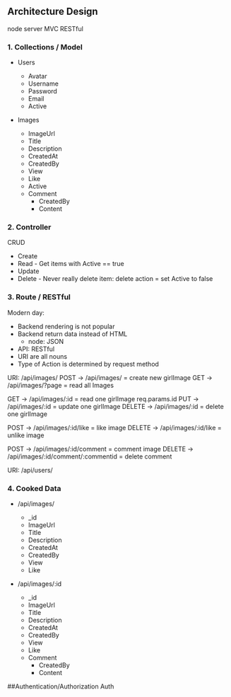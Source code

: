 ## Architecture Design

node server
MVC
RESTful

### 1. Collections / Model
- Users
  - Avatar
  - Username
  - Password
  - Email
  - Active
  
- Images
  - ImageUrl
  - Title
  - Description
  - CreatedAt
  - CreatedBy
  - View
  - Like
  - Active
  - Comment
    - CreatedBy
    - Content

### 2. Controller
CRUD
 - Create
 - Read - Get items with Active == true
 - Update
 - Delete - Never really delete item: delete action = set Active to false

### 3. Route / RESTful
Modern day:
  - Backend rendering is not popular
  - Backend return data instead of HTML
    - node: JSON
  - API: RESTful
  - URI are all nouns
  - Type of Action is determined by request method

URI: /api/images/
POST -> /api/images/ = create new girlImage
GET -> /api/images/?page = read all Images

GET -> /api/images/:id = read one girlImage
req.params.id
PUT -> /api/images/:id = update one girlImage
DELETE -> /api/images/:id = delete one girlImage

POST -> /api/images/:id/like = like image
DELETE -> /api/images/:id/like = unlike image

POST -> /api/images/:id/comment = comment image
DELETE -> /api/images/:id/comment/:commentid = delete comment

URI: /api/users/
### 4. Cooked Data
- /api/images/
  - _id
  - ImageUrl
  - Title
  - Description
  - CreatedAt
  - CreatedBy
  - View
  - Like
  
- /api/images/:id
  - _id
  - ImageUrl
  - Title
  - Description
  - CreatedAt
  - CreatedBy
  - View
  - Like
  - Comment
    - CreatedBy
    - Content


##Authentication/Authorization
Auth